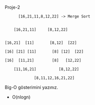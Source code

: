 Proje-2

````
      [16,21,11,8,12,22] -> Merge Sort


    [16,21,11]     [8,12,22]


[16,21]  [11]       [8,12]  [22]

[16] [21] [11]       [8] [12]  [22]

[16]  [11,21]        [8]   [12,22]

    [11,16,21]          [8,12,22]

             [8,11,12,16,21,22]

````

Big-O gösterimini yazınız.

- O(nlogn)
